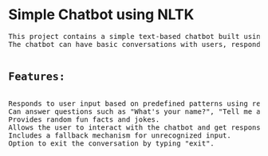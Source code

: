 # Simple Chatbot using NLTK
<pre>This project contains a simple text-based chatbot built using Python and the NLTK library. 
The chatbot can have basic conversations with users, respond to predefined questions, tell jokes, share fun facts, and assist with other basic queries.

<h2>Features:</h2>
Responds to user input based on predefined patterns using regular expressions.
Can answer questions such as "What's your name?", "Tell me a joke", "What is the weather like today?", etc.
Provides random fun facts and jokes.
Allows the user to interact with the chatbot and get responses.
Includes a fallback mechanism for unrecognized input.
Option to exit the conversation by typing "exit".
</pre>
